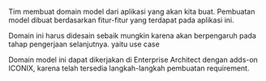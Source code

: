 Tim membuat domain model dari aplikasi yang akan kita buat.
Pembuatan model dibuat berdasarkan fitur-fitur yang terdapat pada aplikasi ini.

Domain ini harus didesain sebaik mungkin karena akan berpengaruh pada tahap pengerjaan selanjutnya. yaitu use case

Domain  model ini dapat dikerjakan di Enterprise Architect dengan adds-on ICONIX, karena telah tersedia langkah-langkah pembuatan requirement.